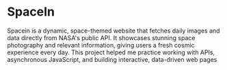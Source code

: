 # SpaceIn
Spacein is a dynamic, space-themed website that fetches daily images and data directly from NASA's public API. It showcases stunning space photography and relevant information, giving users a fresh cosmic experience every day. This project helped me practice working with APIs, asynchronous JavaScript, and building interactive, data-driven web pages
